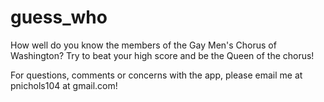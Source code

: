 # guess_who

How well do you know the members of the Gay Men's Chorus of Washington?  Try to beat your high score and be the Queen of the chorus!

For questions, comments or concerns with the app, please email me at pnichols104 at gmail.com!
